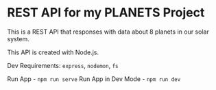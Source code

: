 # REST API for my PLANETS Project

This is a REST API that responses with data about 8 planets in our solar system.

This API is created with Node.js.

Dev Requirements: `express`, `nodemon`, `fs`

Run App - `npm run serve`
Run App in Dev Mode - `npm run dev`
